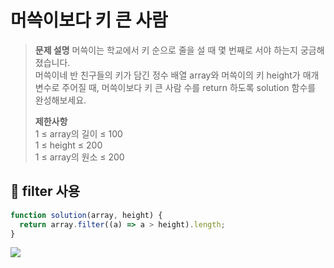 # 머쓱이보다 키 큰 사람

> **문제 설명**
> 머쓱이는 학교에서 키 순으로 줄을 설 때 몇 번째로 서야 하는지 궁금해졌습니다.  
> 머쓱이네 반 친구들의 키가 담긴 정수 배열 array와 머쓱이의 키 height가 매개변수로 주어질 때, 머쓱이보다 키 큰 사람 수를 return 하도록 solution 함수를 완성해보세요.
>
> **제한사항**  
> 1 ≤ array의 길이 ≤ 100  
> 1 ≤ height ≤ 200  
> 1 ≤ array의 원소 ≤ 200

## 💭 filter 사용

```js
function solution(array, height) {
  return array.filter((a) => a > height).length;
}
```

![](https://velog.velcdn.com/images/kimsu10/post/2809754f-f079-4582-9b0c-78b23a69abb2/image.png)
